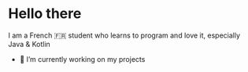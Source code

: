 # Hello there
I am a French 🇫🇷 student who learns to program and love it, especially Java & Kotlin

- 🔭 I’m currently working on my projects 
